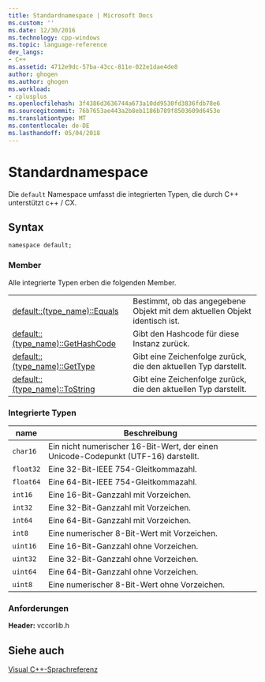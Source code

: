 ```yaml
---
title: Standardnamespace | Microsoft Docs
ms.custom: ''
ms.date: 12/30/2016
ms.technology: cpp-windows
ms.topic: language-reference
dev_langs:
- C++
ms.assetid: 4712e9dc-57ba-43cc-811e-022e1dae4de8
author: ghogen
ms.author: ghogen
ms.workload:
- cplusplus
ms.openlocfilehash: 3f4386d3636744a673a10dd9530fd3836fdb78e6
ms.sourcegitcommit: 76b7653ae443a2b8eb1186b789f8503609d6453e
ms.translationtype: MT
ms.contentlocale: de-DE
ms.lasthandoff: 05/04/2018
---
```

# <a name="default-namespace"></a>Standardnamespace
Die `default` Namespace umfasst die integrierten Typen, die durch C++ unterstützt c++ / CX.  
  
## <a name="syntax"></a>Syntax  
  
```  
namespace default;  
```  
  
### <a name="members"></a>Member  
 Alle integrierte Typen erben die folgenden Member.  
  
|||  
|-|-|  
|[default::(type_name)::Equals](../cppcx/default-type-name-equals-method.md)|Bestimmt, ob das angegebene Objekt mit dem aktuellen Objekt identisch ist.|  
|[default::(type_name)::GetHashCode](../cppcx/default-type-name-gethashcode-method.md)|Gibt den Hashcode für diese Instanz zurück.|  
|[default::(type_name)::GetType](../cppcx/default-type-name-gettype-method.md)|Gibt eine Zeichenfolge zurück, die den aktuellen Typ darstellt.|  
|[default::(type_name)::ToString](../cppcx/default-type-name-tostring-method.md)|Gibt eine Zeichenfolge zurück, die den aktuellen Typ darstellt.|  
  
### <a name="built-in-types"></a>Integrierte Typen  
  
|name|Beschreibung|  
|----------|-----------------|  
|`char16`|Ein nicht numerischer 16-Bit-Wert, der einen Unicode-Codepunkt (UTF-16) darstellt.|  
|`float32`|Eine 32-Bit-IEEE 754-Gleitkommazahl.|  
|`float64`|Eine 64-Bit-IEEE 754-Gleitkommazahl.|  
|`int16`|Eine 16-Bit-Ganzzahl mit Vorzeichen.|  
|`int32`|Eine 32-Bit-Ganzzahl mit Vorzeichen.|  
|`int64`|Eine 64-Bit-Ganzzahl mit Vorzeichen.|  
|`int8`|Eine numerischer 8-Bit-Wert mit Vorzeichen.|  
|`uint16`|Eine 16-Bit-Ganzzahl ohne Vorzeichen.|  
|`uint32`|Eine 32-Bit-Ganzzahl ohne Vorzeichen.|  
|`uint64`|Eine 64-Bit-Ganzzahl ohne Vorzeichen.|  
|`uint8`|Eine numerischer 8-Bit-Wert ohne Vorzeichen.|  
  
### <a name="requirements"></a>Anforderungen  
 **Header:** vccorlib.h  
  
## <a name="see-also"></a>Siehe auch  
 [Visual C++-Sprachreferenz](../cppcx/visual-c-language-reference-c-cx.md)